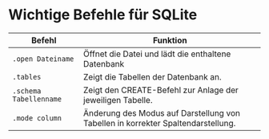 # Wichtige Befehle für SQLite

| Befehl         | Funktion     | 
|--------------|-----------|
| `.open Dateiname`| Öffnet die Datei und lädt die enthaltene Datenbank      |
| `.tables`      | Zeigt die Tabellen der Datenbank an.  |
| `.schema Tabellenname` |  Zeigt den CREATE-Befehl zur Anlage der jeweiligen Tabelle. |
| `.mode column` | Änderung des Modus auf Darstellung von Tabellen in korrekter Spaltendarstellung. |

